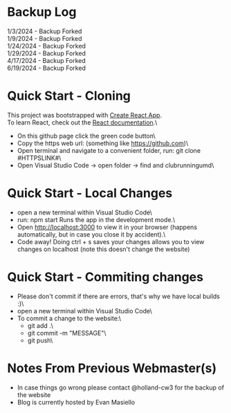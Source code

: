 # Backup Log
1/3/2024 - Backup Forked\
1/9/2024 - Backup Forked\
1/24/2024 - Backup Forked\
1/29/2024 - Backup Forked\
4/17/2024 - Backup Forked\
6/19/2024 - Backup Forked

# Quick Start - Cloning
This project was bootstrapped with [Create React App](https://github.com/facebook/create-react-app).\
To learn React, check out the [React documentation](https://reactjs.org/).\

- On this github page click the green code button\
- Copy the https web url: (something like https://github.com)\
- Open terminal and navigate to a convenient folder, run: git clone #HTTPSLINK#\
- Open Visual Studio Code -> open folder -> find and clubrunningumd\

# Quick Start - Local Changes
- open a new terminal within Visual Studio Code\
- run: npm start Runs the app in the development mode.\
- Open [http://localhost:3000](http://localhost:3000) to view it in your browser (happens automatically, but in case you close it by accident).\
- Code away! Doing ctrl + s saves your changes allows you to view changes on localhost (note this doesn't change the website) 

# Quick Start - Commiting changes
- Please don't commit if there are errors, that's why we have local builds :)\
- open a new terminal within Visual Studio Code\
- To commit a change to the website:\
  - git add .\
  - git commit -m "MESSAGE"\
  - git push\

# Notes From Previous Webmaster(s)
- In case things go wrong please contact @holland-cw3 for the backup of the website
- Blog is currently hosted by Evan Masiello
  
